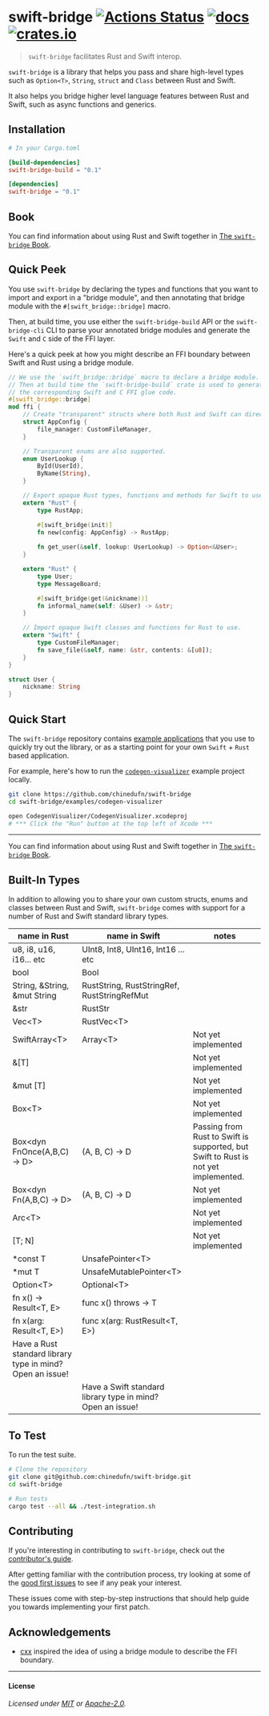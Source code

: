 # swift-bridge [![Actions Status](https://github.com/chinedufn/swift-bridge/workflows/test/badge.svg)](https://github.com/chinedufn/swift-bridge/actions) [![docs](https://docs.rs/swift-bridge/badge.svg)](https://docs.rs/swift-bridge) [![crates.io](https://img.shields.io/crates/v/swift-bridge)](https://crates.io/crates/swift-bridge)

> `swift-bridge` facilitates Rust and Swift interop.

`swift-bridge` is a library that helps you pass and share high-level types such as `Option<T>`, `String`,
`struct` and `Class` between Rust and Swift.

It also helps you bridge higher level language features between Rust and Swift, such as async functions and generics.

## Installation

```toml
# In your Cargo.toml

[build-dependencies]
swift-bridge-build = "0.1"

[dependencies]
swift-bridge = "0.1"
```

## Book

You can find information about using Rust and Swift together in [The `swift-bridge` Book](https://chinedufn.github.io/swift-bridge).

## Quick Peek

You use `swift-bridge` by declaring the types and functions that you want to import and export
in a "bridge module", and then annotating that bridge module with the `#[swift_bridge::bridge]`
macro.

Then, at build time, you use either the `swift-bridge-build` API or the `swift-bridge-cli` CLI to
parse your annotated bridge modules and generate the `Swift` and `C` side of the FFI layer.

Here's a quick peek at how you might describe an FFI boundary between Swift and Rust using a bridge module.

<!-- ANCHOR: bridge-module-example -->
```rust
// We use the `swift_bridge::bridge` macro to declare a bridge module.
// Then at build time the `swift-bridge-build` crate is used to generate
// the corresponding Swift and C FFI glue code.
#[swift_bridge::bridge]
mod ffi {
    // Create "transparent" structs where both Rust and Swift can directly access the fields.
    struct AppConfig {
        file_manager: CustomFileManager,
    }

    // Transparent enums are also supported.
    enum UserLookup {
        ById(UserId),
        ByName(String),
    }

    // Export opaque Rust types, functions and methods for Swift to use.
    extern "Rust" {
        type RustApp;

        #[swift_bridge(init)]
        fn new(config: AppConfig) -> RustApp;
        
        fn get_user(&self, lookup: UserLookup) -> Option<&User>;
    }

    extern "Rust" {
        type User;
        type MessageBoard;

        #[swift_bridge(get(&nickname))]
        fn informal_name(self: &User) -> &str;
    }

    // Import opaque Swift classes and functions for Rust to use.
    extern "Swift" {
        type CustomFileManager;
        fn save_file(&self, name: &str, contents: &[u8]);
    }
}

struct User {
    nickname: String
}
```
<!-- ANCHOR_END: bridge-module-example -->

## Quick Start

The `swift-bridge` repository contains [example applications](examples) that you use to quickly try out the library,
or as a starting point for your own `Swift` + `Rust` based application.

For example, here's how to run the [`codegen-visualizer`](examples/codegen-visualizer) example project locally.

```sh
git clone https://github.com/chinedufn/swift-bridge
cd swift-bridge/examples/codegen-visualizer

open CodegenVisualizer/CodegenVisualizer.xcodeproj
# *** Click the "Run" button at the top left of Xcode ***
```

---

You can find information about using Rust and Swift together in [The `swift-bridge` Book](https://chinedufn.github.io/swift-bridge).

## Built-In Types

In addition to allowing you to share your own custom structs, enums and classes between Rust and Swift,
`swift-bridge` comes with support for a number of Rust and Swift standard library types.

<!-- ANCHOR: built-in-types-table -->
| name in Rust                                                    | name in Swift                                                    | notes                                                                              |
| ---                                                             | ---                                                              | ---                                                                                |
| u8, i8, u16, i16... etc                                         | UInt8, Int8, UInt16, Int16 ... etc                               |                                                                                    |
| bool                                                            | Bool                                                             |                                                                                    |
| String, &String, &mut String                                    | RustString, RustStringRef, RustStringRefMut                      |                                                                                    |
| &str                                                            | RustStr                                                          |                                                                                    |
| Vec\<T>                                                         | RustVec\<T>                                                      |                                                                                    |
| SwiftArray\<T>                                                  | Array\<T>                                                        | Not yet implemented                                                                |
| &[T]                                                            |                                                                  | Not yet implemented                                                                |
| &mut [T]                                                        |                                                                  | Not yet implemented                                                                |
| Box\<T>                                                         |                                                                  | Not yet implemented                                                                |
| Box<dyn FnOnce(A,B,C) -> D>                                     | (A, B, C) -> D                                                   | Passing from Rust to Swift is supported, but Swift to Rust is not yet implemented. |
| Box<dyn Fn(A,B,C) -> D>                                         | (A, B, C) -> D                                                   | Not yet implemented                                                                |
| Arc\<T>                                                         |                                                                  | Not yet implemented                                                                |
| [T; N]                                                          |                                                                  | Not yet implemented                                                                |
| *const T                                                        | UnsafePointer\<T>                                                |                                                                                    |
| *mut T                                                          | UnsafeMutablePointer\<T>                                         |                                                                                    |
| Option\<T>                                                      | Optional\<T>                                                     |                                                                                    |
| fn x() -> Result\<T, E>                                         | func x() throws -> T                                             |                                                                                    |
| fn x(arg: Result\<T, E>)                                        | func x(arg: RustResult\<T, E>)                                   |                                                                                    |
| Have a Rust standard library type in mind?<br /> Open an issue! |                                                                  |                                                                                    |
|                                                                 | Have a Swift standard library type in mind?<br /> Open an issue! |                                                                                    |
<!-- ANCHOR_END: built-in-types-table -->

## To Test

To run the test suite.

```sh
# Clone the repository
git clone git@github.com:chinedufn/swift-bridge.git
cd swift-bridge

# Run tests
cargo test --all && ./test-integration.sh
```

## Contributing

If you're interesting in contributing to `swift-bridge`, check out the [contributor's guide](https://chinedufn.github.io/swift-bridge/contributing/index.html).

After getting familiar with the contribution process, try looking at some of the [good first issues](https://github.com/chinedufn/swift-bridge/issues?q=is%3Aopen+is%3Aissue+label%3A%22good+first+issue%22)
to see if any peak your interest.

These issues come with step-by-step instructions that should help guide you towards implementing your first patch.

## Acknowledgements

- [cxx](https://github.com/dtolnay/cxx) inspired the idea of using a bridge module to describe the FFI boundary.

---

#### License

_Licensed under [MIT](LICENSE-MIT) or [Apache-2.0](LICENSE-APACHE)._
